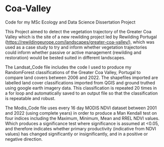 # Coa-Valley
Code for my MSc Ecology and Data Science Dissertation Project

This Project aimed to detect the vegetation trajectory of the Greater Coa Valley which is the site of a new rewilding project led by Rewilding Portugal (https://rewildingeurope.com/landscapes/greater-coa-valley/), which was used as a case study to try and inform whether vegetation trajectories could inform whether passive or active management (rewilding and restoration) would be bested suited in different landscapes.

The Landsat_Code file includes the code I used to produce my RandomForest classifications of the Greater Coa Valley, Portugal to compare land covers between 2006 and 2022. The shapefiles imported are labelled land cover classifications imported from QGIS and ground truthed using google earth imagery data. This classification is repeated 20 times in a for loop and automatically saved to an output file so that the classification is repeatable and robust.

The Modis_Code file uses every 16 day MODIS NDVI dataset between 2001 and 2022 (using complete years) in order to produce a Man Kendall test on four indices including the Maximum, Minimum, Mean and RREL NDVI values. Which produces a significance test where significance is assumed at <0.05, and therefore indicates whether primary productivity (indicative from NDVI values) has changed significantly or insignificantly, and in a positive or negative direction.
